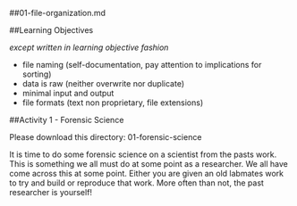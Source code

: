 ##01-file-organization.md

##Learning Objectives

*except written in learning objective fashion*

-  file naming (self-documentation, pay attention to implications for sorting)
-  data is raw (neither overwrite nor duplicate)
-  minimal input and output
- file formats (text non proprietary, file extensions)

##Activity 1 - Forensic Science

Please download this directory: 01-forensic-science

It is time to do some forensic science on a scientist from the pasts work.  This is something we all must do at some point as a researcher.  We all have come across this at some point. Either you are given an old labmates work to try and build or reproduce that work. More often than not, the past researcher is yourself! 





